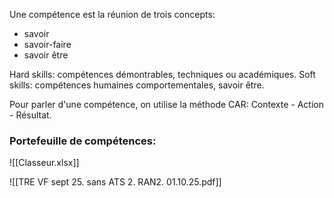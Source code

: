 

Une compétence est la réunion de trois concepts:
- savoir
- savoir-faire
- savoir être

Hard skills: compétences démontrables, techniques ou académiques.
Soft skills: compétences humaines comportementales, savoir être.

Pour parler d'une compétence, on utilise la méthode CAR: Contexte - Action - Résultat.

### Portefeuille de compétences:

![[Classeur.xlsx]]

![[TRE VF sept 25. sans ATS 2. RAN2. 01.10.25.pdf]]